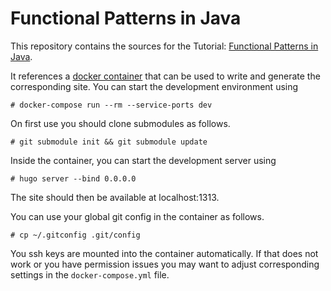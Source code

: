 # Functional Patterns in Java

This repository contains the sources for the Tutorial:
[Functional Patterns in Java](https://sebfisch.github.io/java-fun/).

It references a [docker container](https://github.com/sebfisch/docker-wiki-dev)
that can be used to
write and generate the corresponding site.
You can start the development environment using

    # docker-compose run --rm --service-ports dev

On first use you should clone submodules as follows.

    # git submodule init && git submodule update

Inside the container, you can start the development server using

    # hugo server --bind 0.0.0.0

The site should then be available at localhost:1313.

You can use your global git config in the container as follows.

    # cp ~/.gitconfig .git/config

You ssh keys are mounted into the container automatically.
If that does not work or you have permission issues
you may want to adjust corresponding settings in the `docker-compose.yml` file.

